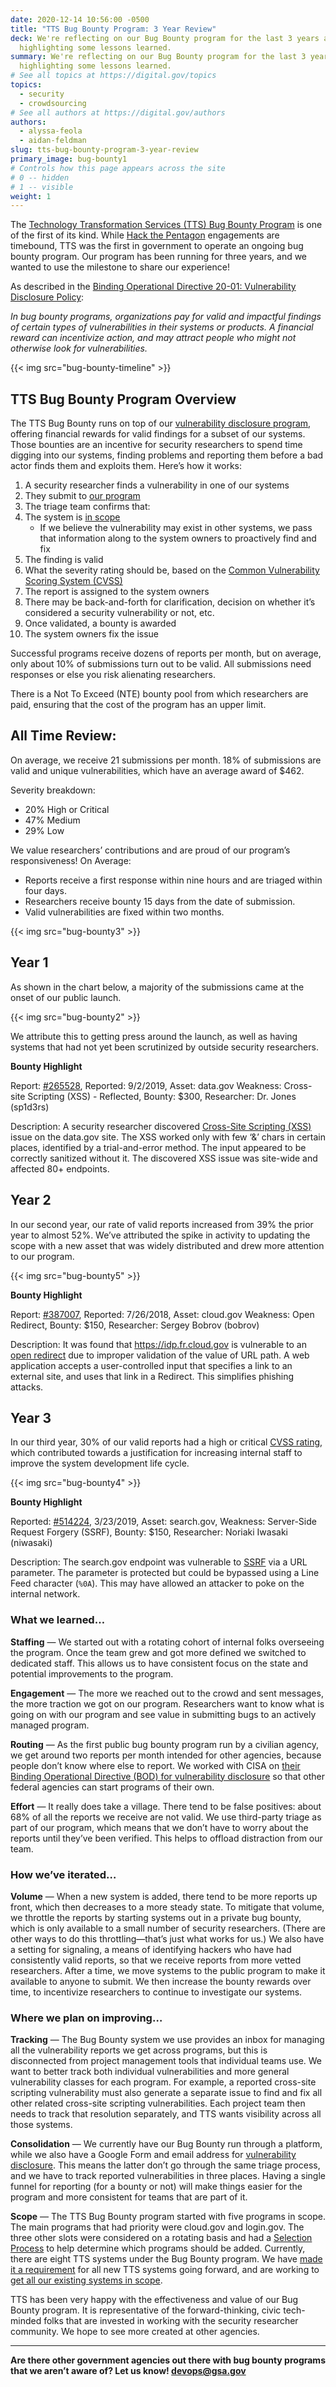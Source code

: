 ```yaml
---
date: 2020-12-14 10:56:00 -0500
title: "TTS Bug Bounty Program: 3 Year Review"
deck: We're reflecting on our Bug Bounty program for the last 3 years and
  highlighting some lessons learned.
summary: We're reflecting on our Bug Bounty program for the last 3 years and
  highlighting some lessons learned.
# See all topics at https://digital.gov/topics
topics:
  - security
  - crowdsourcing
# See all authors at https://digital.gov/authors
authors:
  - alyssa-feola
  - aidan-feldman
slug: tts-bug-bounty-program-3-year-review
primary_image: bug-bounty1
# Controls how this page appears across the site
# 0 -- hidden
# 1 -- visible
weight: 1
---
```

The [Technology Transformation Services (TTS) Bug Bounty Program](https://hackerone.com/tts) is one of the first of its kind. While [Hack the Pentagon](https://www.hackerone.com/hack-the-pentagon) engagements are timebound, TTS was the first in government to operate an ongoing bug bounty program. Our program has been running for three years, and we wanted to use the milestone to share our experience!

As described in the [Binding Operational Directive 20-01: Vulnerability Disclosure Policy](https://cyber.dhs.gov/bod/20-01/):

*In bug bounty programs, organizations pay for valid and impactful findings of certain types of vulnerabilities in their systems or products. A financial reward can incentivize action, and may attract people who might not otherwise look for vulnerabilities.*

{{< img src="bug-bounty-timeline" >}}

## TTS Bug Bounty Program Overview

The TTS Bug Bounty runs on top of our [vulnerability disclosure program](https://18f.gsa.gov/vulnerability-disclosure-policy/), offering financial rewards for valid findings for a subset of our systems. Those bounties are an incentive for security researchers to spend time digging into our systems, finding problems and reporting them before a bad actor finds them and exploits them. Here’s how it works:  
  

1.  A security researcher finds a vulnerability in one of our systems
1.  They submit to [our program](https://hackerone.com/tts)
1.  The triage team confirms that:
  1.  The system is [in scope](https://hackerone.com/tts?type=team#scope)
      - If we believe the vulnerability may exist in other systems, we pass that information along to the system owners to proactively find and fix
  2.  The finding is valid
  3.  What the severity rating should be, based on the [Common Vulnerability Scoring System (CVSS)](https://nvd.nist.gov/vuln-metrics/cvss)
1.  The report is assigned to the system owners
1.  There may be back-and-forth for clarification, decision on whether it’s considered a security vulnerability or not, etc.
1.  Once validated, a bounty is awarded
1.  The system owners fix the issue

Successful programs receive dozens of reports per month, but on average, only about 10% of submissions turn out to be valid. All submissions need responses or else you risk alienating researchers. 

There is a Not To Exceed (NTE) bounty pool from which researchers are paid, ensuring that the cost of the program has an upper limit.

## All Time Review:

On average, we receive 21 submissions per month. 18% of submissions are valid and unique vulnerabilities, which have an average award of $462.

Severity breakdown:

-   20% High or Critical
-   47% Medium
-   29% Low

We value researchers’ contributions and are proud of our program’s responsiveness! On Average:

-   Reports receive a first response within nine hours and are triaged within four days.
-   Researchers receive bounty 15 days from the date of submission.
-   Valid vulnerabilities are fixed within two months.

{{< img src="bug-bounty3" >}}

## Year 1

As shown in the chart below, a majority of the submissions came at the onset of our public launch.

{{< img src="bug-bounty2" >}}

We attribute this to getting press around the launch, as well as having systems that had not yet been scrutinized by outside security researchers.

**Bounty Highlight**

Report: [#265528](https://hackerone.com/reports/265528), Reported: 9/2/2019, Asset: data.gov Weakness: Cross-site Scripting (XSS) - Reflected, Bounty: $300, Researcher: Dr. Jones (sp1d3rs)

Description: A security researcher discovered [Cross-Site Scripting (XSS)](https://owasp.org/www-community/attacks/xss/) issue on the data.gov site. The XSS worked only with few ‘&’ chars in certain places, identified by a trial-and-error method. The input appeared to be correctly sanitized without it. The discovered XSS issue was site-wide and affected 80+ endpoints.

## Year 2

In our second year, our rate of valid reports increased from 39% the prior year to almost 52%. We’ve attributed the spike in activity to updating the scope with a new asset that was widely distributed and drew more attention to our program.

{{< img src="bug-bounty5" >}}

**Bounty Highlight**

Report: [#387007](https://hackerone.com/reports/387007), Reported: 7/26/2018, Asset: cloud.gov Weakness: Open Redirect, Bounty: $150, Researcher: Sergey Bobrov (bobrov)

Description: It was found that https://idp.fr.cloud.gov is vulnerable to an [open redirect](https://cheatsheetseries.owasp.org/cheatsheets/Unvalidated_Redirects_and_Forwards_Cheat_Sheet.html) due to improper validation of the value of URL path. A web application accepts a user-controlled input that specifies a link to an external site, and uses that link in a Redirect. This simplifies phishing attacks.

## Year 3

In our third year, 30% of our valid reports had a high or critical [CVSS rating](https://nvd.nist.gov/vuln-metrics/cvss), which contributed towards a justification for increasing internal staff to improve the system development life cycle.

{{< img src="bug-bounty4" >}}

**Bounty Highlight**

Reported: [#514224](https://hackerone.com/reports/514224), 3/23/2019, Asset: search.gov, Weakness: Server-Side Request Forgery (SSRF), Bounty: $150, Researcher: Noriaki Iwasaki (niwasaki)

Description: The search.gov endpoint was vulnerable to [SSRF](https://owasp.org/www-community/attacks/Server_Side_Request_Forgery) via a URL parameter. The parameter is protected but could be bypassed using a Line Feed character (`%0A`). This may have allowed an attacker to poke on the internal network.

### What we learned…

**Staffing** &mdash; We started out with a rotating cohort of internal folks overseeing the program. Once the team grew and got more defined we switched to dedicated staff. This allows us to have consistent focus on the state and potential improvements to the program.

**Engagement** &mdash; The more we reached out to the crowd and sent messages, the more traction we got on our program. Researchers want to know what is going on with our program and see value in submitting bugs to an actively managed program.

**Routing** &mdash; As the first public bug bounty program run by a civilian agency, we get around two reports per month intended for other agencies, because people don’t know where else to report. We worked with CISA on [their Binding Operational Directive (BOD) for vulnerability disclosure](https://cyber.dhs.gov/bod/20-01/) so that other federal agencies can start programs of their own.
  
**Effort** &mdash; It really does take a village. There tend to be false positives: about 68% of all the reports we receive are not valid. We use third-party triage as part of our program, which means that we don’t have to worry about the reports until they’ve been verified. This helps to offload distraction from our team.

### How we’ve iterated…

**Volume** &mdash; When a new system is added, there tend to be more reports up front, which then decreases to a more steady state. To mitigate that volume, we throttle the reports by starting systems out in a private bug bounty, which is only available to a small number of security researchers. (There are other ways to do this throttling—that’s just what works for us.) We also have a setting for signaling, a means of identifying hackers who have had consistently valid reports, so that we receive reports from more vetted researchers. After a time, we move systems to the public program to make it available to anyone to submit. We then increase the bounty rewards over time, to incentivize researchers to continue to investigate our systems.

### Where we plan on improving…

**Tracking** &mdash; The Bug Bounty system we use provides an inbox for managing all the vulnerability reports we get across programs, but this is disconnected from project management tools that individual teams use. We want to better track both individual vulnerabilities and more general vulnerability classes for each program. For example, a reported cross-site scripting vulnerability must also generate a separate issue to find and fix all other related cross-site scripting vulnerabilities. Each project team then needs to track that resolution separately, and TTS wants visibility across all those systems.

**Consolidation** &mdash; We currently have our Bug Bounty run through a platform, while we also have a Google Form and email address for [vulnerability disclosure](https://18f.gsa.gov/vulnerability-disclosure-policy/#reporting-a-vulnerability). This means the latter don’t go through the same triage process, and we have to track reported vulnerabilities in three places. Having a single funnel for reporting (for a bounty or not) will make things easier for the program and more consistent for teams that are part of it.

**Scope**  &mdash; The TTS Bug Bounty program started with five programs in scope. The main programs that had priority were cloud.gov and login.gov. The three other slots were considered on a rotating basis and had a [Selection Process](https://github.com/18F/bug-bounty/blob/master/selection-process.md) to help determine which programs should be added. Currently, there are eight TTS systems under the Bug Bounty program.  We have [made it a requirement](https://github.com/18F/tts-tech-portfolio/issues/new?assignees=&labels=ATO&template=ato.md&title=ATO+for+%5Bsystem%5D+-+due+%5Bdate%5D) for all new TTS systems going forward, and are working to [get all our existing systems in scope](https://github.com/18F/bug-bounty/issues/34).

TTS has been very happy with the effectiveness and value of our Bug Bounty program. It is representative of the forward-thinking, civic tech-minded folks that are invested in working with the security researcher community. We hope to see more created at other agencies.

---
**Are there other government agencies out there with bug bounty programs that we aren’t aware of? Let us know! [devops@gsa.gov](mailto:devops@gsa.gov)**
